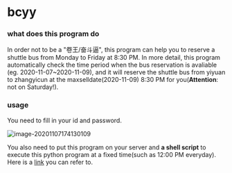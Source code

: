 # bcyy
### what does this program do
In order not to be a "卷王/奋斗逼", this program can help you to reserve a shuttle bus from Monday to Friday at 8:30 PM. In more detail, this program automatically check the time period when the bus reservation is avaliable (eg. 2020-11-07~2020-11-09), and it will reserve the shuttle bus from yiyuan to zhangyicun at the maxselldate(2020-11-09) 8:30 PM for you(**Attention**: not on Saturday!).

### usage
You need to fill in your id and password.

![image-20201107174130109](https://gitee.com/oluoluo/typoraImage/raw/master/img/image-20201107174130109.png)

You also need to put this program on your server and **a shell script** to execute this python program at a fixed time(such as 12:00 PM everyday).
Here is a [link](https://blog.csdn.net/a624806998/article/details/79499523) you can refer to.
